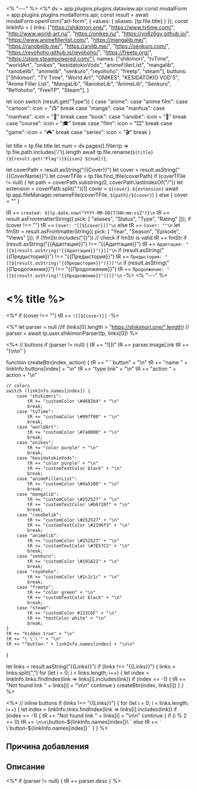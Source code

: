 <% "---" %>
<%*
dv = app.plugins.plugins.dataview.api
const modalForm = app.plugins.plugins.modalforms.api;
const result = await modalForm.openForm("art-form", { values: { aliases: [tp.file.title] } });
const linkInfo = {
	links: ["https://shikimori.one/", "https://www.tvtime.com/", "http://www.world-art.ru/", "https://onikes.ru/", "https://yo8z6gv.github.io/", "https://www.animefillerlist.com/", "https://mangalib.me/", "https://ranobelib.me/", "https://anilib.me/", "https://senkuro.com/", "https://reyohoho.github.io/reyohoho/", "https://freetp.org/", "https://store.steampowered.com/"],
	names: ["shikimori", "tvTime", "worldArt", "onikes", "kesidatokioVods", "animeFillerList", "mangalib", "ranobelib", "animelib", "senkuro", "reyohoho", "freetp", "steam"],
	buttons: ["Shikimori", "TV Time", "World Art", "ONIKES", "KESIDATOKIO VOD'S", "Anime Filler List", "MangaLib", "RanobeLib", "AnimeLib", "Senkuro", "ReYohoho", "FreeTP", "Steam"],
}

let icon
switch (result.get("Type")) {
	case "anime":
	case "anime film":
	case "cartoon":
		icon = "📺"
		break
	case "manga":
	case "manhua":
	case "manhwa":
		icon = "📗"
		break
	case "book":
	case "ranobe":
		icon = "📘"
		break
	case "course":
		icon = "🎓"
		break
	case "film":
		icon = "🎞"
		break
	case "game":
		icon = "🎮"
		break
	case "series":
		icon = "🎬"
		break
}

let title = tp.file.title
let num = dv.pages().filter(p => !p.file.path.includes('/')).length
await tp.file.rename(`${title} (${result.get("Flag")}${icon} ${num})`);

let coverPath = result.asString("{{Cover}}")
let cover = result.asString("{{CoverName}}")
let coverTFile = tp.file.find_tfile(coverPath)
if (coverTFile != null) {
	let path = coverPath.substring(0, coverPath.lastIndexOf("/"))
	let extension = coverPath.split(".")[1]
	cover = `${cover}.${extension}`
	await tp.app.fileManager.renameFile(coverTFile, `${path}/${cover}`)
} else {
	cover = ""
}

tR += `created: ${tp.date.now("YYYY-MM-DD[T]HH:mm:ssZ")}\n`
tR += result.asFrontmatterString({ pick: [
    "aliases",
    "Status",
    "Type",
    "Rating"
]});
if (cover !== "")
	tR += `Cover: "[[${cover}]]"\n`
else
	tR += `Cover: ""\n`
let fmStr = result.asFrontmatterString({ pick: [
    "Year",
    "Season",
    "Episode",
    "Views"
]});
if (!fmStr.includes("{}")) // check if fmStr is valid
	tR += fmStr
if (result.asString("{{Адаптация}}") !== "{{Адаптация}}")
	tR += `Адаптация: "[[${result.asString("{{Адаптация}}")}]]"\n`
if (result.asString("{{Предыстория}}") !== "{{Предыстория}}")
	tR += `Предыстория: "[[${result.asString("{{Предыстория}}")}]]"\n`
if (result.asString("{{Продолжение}}") !== "{{Продолжение}}")
	tR += `Продолжение: "[[${result.asString("{{Продолжение}}")}]]"\n`
-%>
<% "---" %>

# <% title %>

<%*
if (cover !== "")
	tR += `![[${cover}]]`
-%>

<%*
let parser = null
//if (links[0].length > "https://shikimori.one/".length)
//	parser = await tp.user.shikimoriParser(tp, links[0])
%>


<%* // buttons
if (parser != null) {
	tR += "![]("
	tR += parser.imageLink
	tR += ")\n\n"
}

function createBtn(index, action) {
	tR += "\`\`\`button" + "\n"
	tR += "name " + linkInfo.buttons[index] + "\n"
	tR += "type link" + "\n"
	tR += "action " + action + "\n"
	
	// colors
	switch (linkInfo.names[index]) {
		case "shikimori":
			tR += "customColor \#4682b4" + "\n"
			break;
		case "tvTime":
			tR += "customColor \#997f00" + "\n"
			break;
		case "worldArt":
			tR += "customColor \#7a0000" + "\n"
			break;
		case "onikes":
			tR += "color purple" + "\n"
			break;
		case "kesidatokioVods":
			tR += "color purple" + "\n"
			tR += "customTextColor black" + "\n"
			break;
		case "animeFillerList":
			tR += "customColor \#da5100" + "\n"
			break;
		case "mangalib":
			tR += "customColor \#252527" + "\n"
            tR += "customTextColor \#b6720f" + "\n"
			break;
		case "ranobelib":
			tR += "customColor \#252527" + "\n"
            tR += "customTextColor \#2196f3" + "\n"
			break;
		case "animelib":
			tR += "customColor \#252527" + "\n"
            tR += "customTextColor \#7E57C2" + "\n"
			break;
		case "senkuro":
			tR += "customColor \#191A21" + "\n"
			break;
		case "reyohoho":
			tR += "customColor \#1c1c1c" + "\n"
			break;
		case "freetp":
			tR += "color green" + "\n"
			tR += "customTextColor black" + "\n"
			break;
		case "steam":
			tR += "customColor #133C6F" + "\n"
			tR += "textColor white" + "\n"
			break;
	}
	tR += "hidden true" + "\n"  
	tR += "\`\`\`" + "\n"
	tR += "^button-" + linkInfo.names[index] + "\n\n"
}

let links = result.asString("{{Links}}")
if (links !== "{{Links}}") {
	links = links.split(",")
	for (let i = 0; i < links.length; i++) {
		let index = linkInfo.links.findIndex(link => links[i].includes(link))
		if (index == -1) {
			tR += "Not found link " + links[i] + "\n\n"
			continue
		}
		createBtn(index, links[i])
	}
}
%>

<%* // inline buttons
if (links !== "{{Links}}") {
	for (let i = 0; i < links.length; i++) {
		let index = linkInfo.links.findIndex(link => links[i].includes(link))
		if (index == -1) {
			tR += "Not found link " + links[i] + "\n\n"
			continue
		}
		if (i % 2 == 0)
			tR += `\n\n\`button-${linkInfo.names[index]}\``
		else
			tR += ` \`button-${linkInfo.names[index]}\``
	}
}
%>

## Причина добавления




## Описание

<%*
if (parser != null) {
	tR += parser.desc
}
%>
